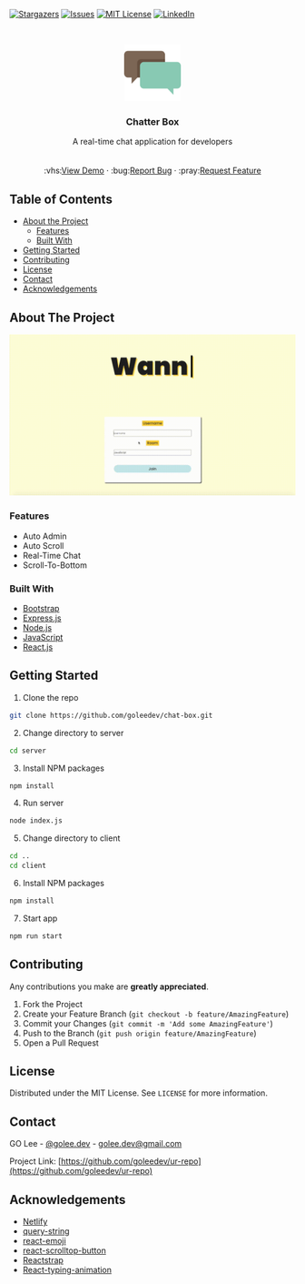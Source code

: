 <!--
*** Thanks for checking out this README Template. If you have a suggestion that would
*** make this better, please fork the repo and create a pull request or simply open
*** an issue with the tag "enhancement".
*** Thanks again! Now go create something AMAZING! :D
-->





<!-- PROJECT SHIELDS -->
<!--
*** I'm using markdown "reference style" links for readability.
*** Reference links are enclosed in brackets [ ] instead of parentheses ( ).
*** See the bottom of this document for the declaration of the reference variables
*** for contributors-url, forks-url, etc. This is an optional, concise syntax you may use.
*** https://www.markdownguide.org/basic-syntax/#reference-style-links
-->
[![Stargazers][stars-shield]][stars-url]
[![Issues][issues-shield]][issues-url]
[![MIT License][license-shield]][license-url]
[![LinkedIn][linkedin-shield]][linkedin-url]



<!-- PROJECT LOGO -->
<br />
<p align="center">
  <a href="https://github.com/goleedev/">
    <img src="./images/chat-icon.png" alt="Logo" width="100">
  </a>

  <h3 align="center">Chatter Box</h3>

  <p align="center">
    A real-time chat application for developers
    <br />
    <br />
    <br />
    :vhs:<a href="https://chatter-box-goleedev.netlify.app/">View Demo</a>
    ·
    :bug:<a href="https://github.com/goleedev/chat-box/issues">Report Bug</a>
    ·
    :pray:<a href="https://github.com/goleedev/chat-box/issues">Request Feature</a>
  </p>
</p>



<!-- TABLE OF CONTENTS -->
## Table of Contents

* [About the Project](#about-the-project)
  * [Features](#features)
  * [Built With](#built-with)
* [Getting Started](#getting-started)
* [Contributing](#contributing)
* [License](#license)
* [Contact](#contact)
* [Acknowledgements](#acknowledgements)



<!-- ABOUT THE PROJECT -->
## About The Project

[![Demo gif][product-screenshot]](https://chatter-box-goleedev.netlify.app/)

### Features

  - Auto Admin
  - Auto Scroll
  - Real-Time Chat
  - Scroll-To-Bottom

### Built With

* [Bootstrap](https://getbootstrap.com)
* [Express.js](https://expressjs.com/)
* [Node.js](https://nodejs.org/en/)
* [JavaScript](https://developer.mozilla.org/ko/docs/Web/JavaScript)
* [React.js](https://github.com/facebook/react)




<!-- GETTING STARTED -->
## Getting Started

1. Clone the repo
```sh
git clone https://github.com/goleedev/chat-box.git
```
2. Change directory to server
```sh
cd server
```
3. Install NPM packages
```sh
npm install
```
4. Run server
```sh
node index.js
```
5. Change directory to client
```sh
cd ..
cd client
```
6. Install NPM packages
```sh
npm install
```
7. Start app
```sh
npm run start
```





<!-- CONTRIBUTING -->
## Contributing

Any contributions you make are **greatly appreciated**.

1. Fork the Project
2. Create your Feature Branch (`git checkout -b feature/AmazingFeature`)
3. Commit your Changes (`git commit -m 'Add some AmazingFeature'`)
4. Push to the Branch (`git push origin feature/AmazingFeature`)
5. Open a Pull Request



<!-- LICENSE -->
## License

Distributed under the MIT License. See `LICENSE` for more information.



<!-- CONTACT -->
## Contact

GO Lee - [@golee.dev](https://www.instagram.com/golee.dev/) - golee.dev@gmail.com

Project Link: [https://github.com/goleedev/ur-repo](https://github.com/goleedev/ur-repo)


<!-- ACKNOWLEDGEMENTS -->
## Acknowledgements

* [Netlify](https://docs.netlify.com/)
* [query-string](https://github.com/sindresorhus/query-string#readme)
* [react-emoji](https://github.com/banyan/react-emoji)
* [react-scrolltop-button](https://github.com/graysonhicks/react-scrolltop-button)
* [Reactstrap](https://reactstrap.github.io/)
* [React-typing-animation](https://github.com/notadamking/react-typing-animation)


<!-- MARKDOWN LINKS & IMAGES -->
<!-- https://www.markdownguide.org/basic-syntax/#reference-style-links -->
[stars-shield]: https://img.shields.io/github/stars/goleedev/chat-box?style=social
[stars-url]: https://github.com/goleedev/chat-box/stargazers
[issues-shield]: https://img.shields.io/github/issues-raw/goleedev/chat-box
[issues-url]:  https://github.com/goleedev/chat-box/issues
[license-shield]: https://img.shields.io/github/license/goleedev/chat-box
[license-url]: https://github.com/goleedev/chat-box/LICENSE.txt
[linkedin-shield]: https://img.shields.io/badge/-LinkedIn-black.svg?style=flat-square&logo=linkedin&colorB=555
[linkedin-url]: https://linkedin.com/in/goleedev
[product-screenshot]: ./images/chatter-box.gif